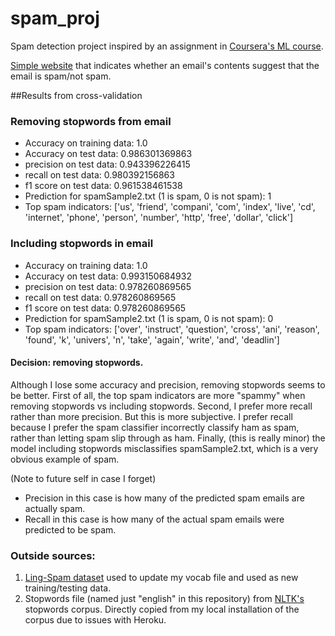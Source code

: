 # spam_proj
Spam detection project inspired by an assignment in [Coursera's ML course](https://www.coursera.org/learn/machine-learning).

[Simple website](https://arcane-thicket-31145.herokuapp.com/) that indicates whether an email's contents suggest that the email is spam/not spam.

##Results from cross-validation 
### Removing stopwords from email
- Accuracy on training data: 1.0
- Accuracy on test data: 0.986301369863
- precision on test data: 0.943396226415
- recall on test data: 0.980392156863
- f1 score on test data: 0.961538461538
- Prediction for spamSample2.txt (1 is spam, 0 is not spam): 1
- Top spam indicators: ['us', 'friend', 'compani', 'com', 'index', 'live', 'cd', 'internet', 'phone', 'person', 'number', 'http', 'free', 'dollar', 'click']

### Including stopwords in email
- Accuracy on training data: 1.0
- Accuracy on test data: 0.993150684932
- precision on test data: 0.978260869565
- recall on test data: 0.978260869565
- f1 score on test data: 0.978260869565
- Prediction for spamSample2.txt (1 is spam, 0 is not spam): 0
- Top spam indicators: ['over', 'instruct', 'question', 'cross', 'ani', 'reason', 'found', 'k', 'univers', 'n', 'take', 'again', 'write', 'and', 'deadlin']

#### Decision: removing stopwords.
Although I lose some accuracy and precision, removing stopwords seems to be better. First of all, the top spam indicators are more "spammy" when removing stopwords vs including stopwords. Second, I prefer more recall rather than more precision. But this is more subjective. I prefer recall because I prefer the spam classifier incorrectly classify ham as spam, rather than letting spam slip through as ham. Finally, (this is really minor) the model including stopwords misclassifies spamSample2.txt, which is a very obvious example of spam.

(Note to future self in case I forget)
- Precision in this case is how many of the predicted spam emails are actually spam.
- Recall in this case is how many of the actual spam emails were predicted to be spam.


### Outside sources:
1. [Ling-Spam dataset](http://csmining.org/index.php/ling-spam-datasets.html) used to update my vocab file and used as new training/testing data.
2. Stopwords file (named just "english" in this repository) from [NLTK's](http://www.nltk.org/) stopwords corpus. Directly copied from my local installation of the corpus due to issues with Heroku.

